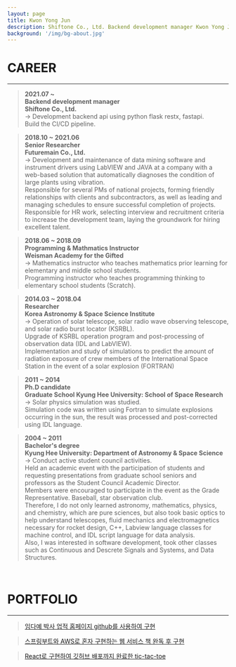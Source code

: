 ```yaml
---
layout: page
title: Kwon Yong Jun
description: Shiftone Co., Ltd. Backend development manager Kwon Yong Jun
background: '/img/bg-about.jpg'
---
```

# CAREER
- - -
> __2021.07 ~__  
__Backend development manager__  
__Shiftone Co., Ltd.__  
-> Development backend api using python flask restx, fastapi.  
Build the CI/CD pipeline.

> __2018.10 ~ 2021.06__  
__Senior Researcher__  
__Futuremain Co., Ltd.__  
-> Development and maintenance of data mining software and instrument drivers using LabVIEW and JAVA at a company with a web-based solution that automatically diagnoses the condition of large plants using vibration.  
Responsible for several PMs of national projects, forming friendly relationships with clients and subcontractors, as well as leading and managing schedules to ensure successful completion of projects.  
Responsible for HR work, selecting interview and recruitment criteria to increase the development team, laying the groundwork for hiring excellent talent.

> __2018.06 ~ 2018.09__  
__Programming & Mathmatics Instructor__  
__Weisman Academy for the Gifted__  
-> Mathematics instructor who teaches mathematics prior learning for elementary and middle school students.  
Programming instructor who teaches programming thinking to elementary school students (Scratch).

> __2014.03 ~ 2018.04__  
__Researcher__  
__Korea Astronomy & Space Science Institute__  
-> Operation of solar telescope, solar radio wave observing telescope, and solar radio burst locator (KSRBL).  
Upgrade of KSRBL operation program and post-processing of observation data (IDL and LabVIEW).  
Implementation and study of simulations to predict the amount of radiation exposure of crew members of the International Space Station in the event of a solar explosion (FORTRAN)

> __2011 ~ 2014__  
__Ph.D candidate__   
__Graduate School Kyung Hee University: School of Space Research__  
-> Solar physics simulation was studied.  
Simulation code was written using Fortran to simulate explosions occurring in the sun,
the result was processed and post-corrected using IDL language.

> __2004 ~ 2011__  
__Bachelor's degree__  
__Kyung Hee University: Department of Astronomy & Space Science__  
-> Conduct active student council activities.  
Held an academic event with the participation of students and requesting presentations from graduate school seniors and professors as the Student Council Academic Director.  
Members were encouraged to participate in the event as the Grade Representative. Baseball, star observation club.  
Therefore, I do not only learned astronomy, mathematics, physics, and chemistry, which are pure sciences, but also took basic optics to help understand telescopes, fluid mechanics and electromagnetics necessary for rocket design, C++, Labview language classes for machine control, and IDL script language for data analysis.  
Also, I was interested in software development, took other classes such as Continuous and Descrete Signals and Systems, and Data Structures.  
<br>

# PORTFOLIO
- - -  
> [임다예 박사 업적 홈페이지 github를 사용하여 구현](https://dayelim.github.io)  

> [스프링부트와 AWS로 혼자 구현하는 웹 서비스 책 완독 후 구현](http://ec2-52-79-199-231.ap-northeast-2.compute.amazonaws.com/)  

> [React로 구현하여 깃허브 배포까지 완료한 tic-tac-toe](https://kyjiya.github.io/tic-tac-toe/)

